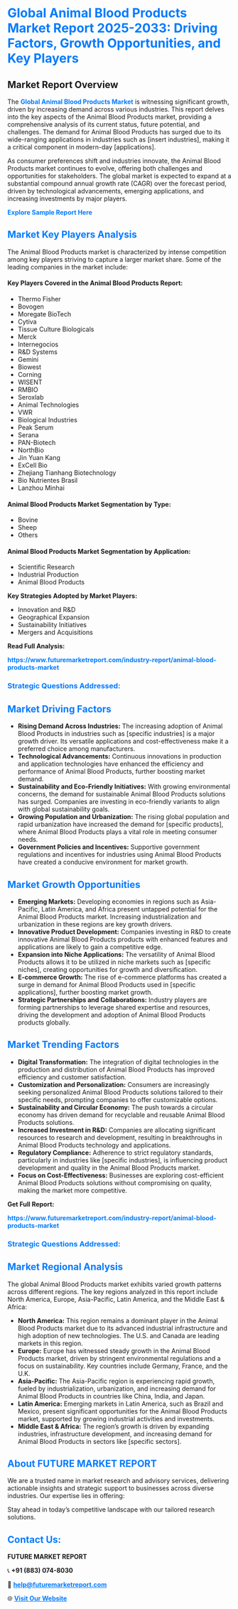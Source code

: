 <h1 style="color: #007BFF;">Global Animal Blood Products Market Report 2025-2033: Driving Factors, Growth Opportunities, and Key Players</h1>

<section id="overview">
<h2>Market Report Overview</h2>
<p>The <a href="https://www.futuremarketreport.com/industry-report/animal-blood-products-market" style="color: #007BFF; text-decoration: none;"><strong>Global Animal Blood Products Market</strong></a> is witnessing significant growth, driven by increasing demand across various industries. This report delves into the key aspects of the Animal Blood Products market, providing a comprehensive analysis of its current status, future potential, and challenges. The demand for Animal Blood Products has surged due to its wide-ranging applications in industries such as [insert industries], making it a critical component in modern-day [applications].</p>
<p>As consumer preferences shift and industries innovate, the Animal Blood Products market continues to evolve, offering both challenges and opportunities for stakeholders. The global market is expected to expand at a substantial compound annual growth rate (CAGR) over the forecast period, driven by technological advancements, emerging applications, and increasing investments by major players.</p>
</section>

<section id="overview">
<p><a href="https://www.futuremarketreport.com/request-sample/reportId=123029" style="color: #007BFF; text-decoration: none;"><strong>Explore Sample Report Here</strong></a></p>
</section>

<section id="key-players">
<h2 style="color: #007BFF;">Market Key Players Analysis</h2>
<p>The Animal Blood Products market is characterized by intense competition among key players striving to capture a larger market share. Some of the leading companies in the market include:</p>
<h4>Key Players Covered in the Animal Blood Products Report:</h4>
<ul><li>Thermo Fisher</li><li>Bovogen</li><li>Moregate BioTech</li><li>Cytiva</li><li>Tissue Culture Biologicals</li><li>Merck</li><li>Internegocios</li><li>R&amp;D Systems</li><li>Gemini</li><li>Biowest</li><li>Corning</li><li>WISENT</li><li>RMBIO</li><li>Seroxlab</li><li>Animal Technologies</li><li>VWR</li><li>Biological Industries</li><li>Peak Serum</li><li>Serana</li><li>PAN-Biotech</li><li>NorthBio</li><li>Jin Yuan Kang</li><li>ExCell Bio</li><li>Zhejiang Tianhang Biotechnology</li><li>Bio Nutrientes Brasil</li><li>Lanzhou Minhai</li></ul>
<h4>Animal Blood Products Market Segmentation by Type:</h4>
<ul><li>Bovine</li><li>Sheep</li><li>Others</li></ul>

<h4>Animal Blood Products Market Segmentation by Application:</h4>
<ul><li>Scientific Research</li><li>Industrial Production</li><li>Animal Blood Products</li></ul>
<p><strong>Key Strategies Adopted by Market Players:</strong></p>
<ul>
<li>Innovation and R&D</li>
<li>Geographical Expansion</li>
<li>Sustainability Initiatives</li>
<li>Mergers and Acquisitions</li>
</ul>
</section>

<section>
<p><strong>Read Full Analysis: </strong></p><a href="https://www.futuremarketreport.com/industry-report/animal-blood-products-market" style="color: #007BFF; text-decoration: none;"><strong>https://www.futuremarketreport.com/industry-report/animal-blood-products-market</strong></a>
<h3 style="color: #007BFF;">Strategic Questions Addressed:</h3>
</section>

<section id="driving-factors">
<h2 style="color: #007BFF;">Market Driving Factors</h2>
<ul>
<li><strong>Rising Demand Across Industries:</strong> The increasing adoption of Animal Blood Products in industries such as [specific industries] is a major growth driver. Its versatile applications and cost-effectiveness make it a preferred choice among manufacturers.</li>
<li><strong>Technological Advancements:</strong> Continuous innovations in production and application technologies have enhanced the efficiency and performance of Animal Blood Products, further boosting market demand.</li>
<li><strong>Sustainability and Eco-Friendly Initiatives:</strong> With growing environmental concerns, the demand for sustainable Animal Blood Products solutions has surged. Companies are investing in eco-friendly variants to align with global sustainability goals.</li>
<li><strong>Growing Population and Urbanization:</strong> The rising global population and rapid urbanization have increased the demand for [specific products], where Animal Blood Products plays a vital role in meeting consumer needs.</li>
<li><strong>Government Policies and Incentives:</strong> Supportive government regulations and incentives for industries using Animal Blood Products have created a conducive environment for market growth.</li>
</ul>
</section>

<section id="growth-opportunities">
<h2 style="color: #007BFF;">Market Growth Opportunities</h2>
<ul>
<li><strong>Emerging Markets:</strong> Developing economies in regions such as Asia-Pacific, Latin America, and Africa present untapped potential for the Animal Blood Products market. Increasing industrialization and urbanization in these regions are key growth drivers.</li>
<li><strong>Innovative Product Development:</strong> Companies investing in R&D to create innovative Animal Blood Products products with enhanced features and applications are likely to gain a competitive edge.</li>
<li><strong>Expansion into Niche Applications:</strong> The versatility of Animal Blood Products allows it to be utilized in niche markets such as [specific niches], creating opportunities for growth and diversification.</li>
<li><strong>E-commerce Growth:</strong> The rise of e-commerce platforms has created a surge in demand for Animal Blood Products used in [specific applications], further boosting market growth.</li>
<li><strong>Strategic Partnerships and Collaborations:</strong> Industry players are forming partnerships to leverage shared expertise and resources, driving the development and adoption of Animal Blood Products products globally.</li>
</ul>
</section>

<section id="trending-factors">
<h2 style="color: #007BFF;">Market Trending Factors</h2>
<ul>
<li><strong>Digital Transformation:</strong> The integration of digital technologies in the production and distribution of Animal Blood Products has improved efficiency and customer satisfaction.</li>
<li><strong>Customization and Personalization:</strong> Consumers are increasingly seeking personalized Animal Blood Products solutions tailored to their specific needs, prompting companies to offer customizable options.</li>
<li><strong>Sustainability and Circular Economy:</strong> The push towards a circular economy has driven demand for recyclable and reusable Animal Blood Products solutions.</li>
<li><strong>Increased Investment in R&D:</strong> Companies are allocating significant resources to research and development, resulting in breakthroughs in Animal Blood Products technology and applications.</li>
<li><strong>Regulatory Compliance:</strong> Adherence to strict regulatory standards, particularly in industries like [specific industries], is influencing product development and quality in the Animal Blood Products market.</li>
<li><strong>Focus on Cost-Effectiveness:</strong> Businesses are exploring cost-efficient Animal Blood Products solutions without compromising on quality, making the market more competitive.</li>
</ul>
</section>

<section>
<p><strong>Get Full Report: </strong></p><a href="https://www.futuremarketreport.com/industry-report/animal-blood-products-market" style="color: #007BFF; text-decoration: none;"><strong>https://www.futuremarketreport.com/industry-report/animal-blood-products-market</strong></a>
<h3 style="color: #007BFF;">Strategic Questions Addressed:</h3>
</section>


<section id="regional-analysis">
<h2 style="color: #007BFF;">Market Regional Analysis</h2>
<p>The global Animal Blood Products market exhibits varied growth patterns across different regions. The key regions analyzed in this report include North America, Europe, Asia-Pacific, Latin America, and the Middle East & Africa:</p>
<ul>
<li><strong>North America:</strong> This region remains a dominant player in the Animal Blood Products market due to its advanced industrial infrastructure and high adoption of new technologies. The U.S. and Canada are leading markets in this region.</li>
<li><strong>Europe:</strong> Europe has witnessed steady growth in the Animal Blood Products market, driven by stringent environmental regulations and a focus on sustainability. Key countries include Germany, France, and the U.K.</li>
<li><strong>Asia-Pacific:</strong> The Asia-Pacific region is experiencing rapid growth, fueled by industrialization, urbanization, and increasing demand for Animal Blood Products in countries like China, India, and Japan.</li>
<li><strong>Latin America:</strong> Emerging markets in Latin America, such as Brazil and Mexico, present significant opportunities for the Animal Blood Products market, supported by growing industrial activities and investments.</li>
<li><strong>Middle East & Africa:</strong> The region’s growth is driven by expanding industries, infrastructure development, and increasing demand for Animal Blood Products in sectors like [specific sectors].</li>
</ul>
</section>

<footer>
<h2 style="color: #007BFF;">About FUTURE MARKET REPORT</h2>
<p>We are a trusted name in market research and advisory services, delivering actionable insights and strategic support to businesses across diverse industries. Our expertise lies in offering:</p>

<p>Stay ahead in today’s competitive landscape with our tailored research solutions.</p>

<h2 style="color: #007BFF;">Contact Us:</h2>
<p><strong>FUTURE MARKET REPORT</strong></p>
<p>📞 <strong>+91 (883) 074-8030</strong></p>
<p>📧 <strong><a href="mailto:help@futuremarketreport.com" style="color: #007BFF;">help@futuremarketreport.com</a></strong></p>
<p>🌐 <strong><a href="https://www.futuremarketreport.com/" style="color: #007BFF;">Visit Our Website</a></strong></p>
</footer>